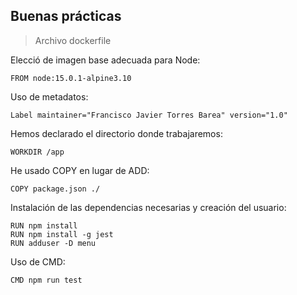 ## Buenas prácticas

> Archivo dockerfile

Elecció de imagen base adecuada para Node:
~~~
FROM node:15.0.1-alpine3.10
~~~

Uso de metadatos:
~~~
Label maintainer="Francisco Javier Torres Barea" version="1.0" 
~~~

Hemos declarado el directorio donde trabajaremos:
~~~
WORKDIR /app
~~~

He usado COPY en lugar de ADD:
~~~
COPY package.json ./
~~~

Instalación de las dependencias necesarias y creación del usuario:
~~~
RUN npm install
RUN npm install -g jest
RUN adduser -D menu
~~~

Uso de CMD:
~~~
CMD npm run test
~~~
